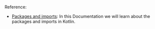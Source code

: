 Reference:
- [Packages and imports](https://kotlinlang.org/docs/packages.html): In this Documentation we will learn about the packages and imports in Kotlin.